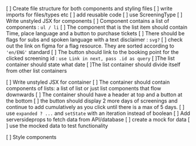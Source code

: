 
[ ] Create file structure for both components and styling files
    [ ] write imports for files/types etc
    [ ] add reusable code
    [ ] use ScreeningType
[ ] Write unstyled JSX for components
    [ ] Component contains a list of components : `ul / li` 
        [ ] The component that is the list item should contain Time, place language and a button to purchase tickets
        [ ] There should be flags for subs and spoken language with a text disclaimer : `svg?` 
            [ ] check out the link on figma for a flag resource. They are sorted according to `'en/ENG'` standard
        [ ] The button should link to the booking point for the clicked screening id : `use Link in next, pass .id as query`
    [ ]The list container should state what date 
    [ ]The list container should divide itself from other list containers

[ ] Write unstyled JSX for container 
    [ ] The container should contain components of lists: a list of list or just list components that flow downwards 
    [ ] The container should have a header at top and a button at the bottom
    [ ] the button should display 2 more days of screenings and continue to add cumulatively as you click until there is a max of 5 days.
        [ ] use `expanded ? ...` and `setState` with an iteration instead of boolean
    [ ] Add serversideprops to fetch data from API/database 
        [ ] create a mock for data
        [ ] use the mocked data to test functionality


[ ] Style components 
